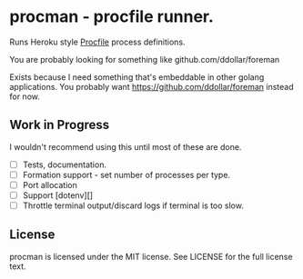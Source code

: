# procman - procfile runner.

Runs Heroku style [Procfile][procfile] process definitions.

You are probably looking for something like github.com/ddollar/foreman

Exists because I need something that's embeddable in other golang applications.
You probably want https://github.com/ddollar/foreman instead for now.

## Work in Progress

I wouldn't recommend using this until most of these are done.

- [ ] Tests, documentation.
- [ ] Formation support - set number of processes per type.
- [ ] Port allocation
- [ ] Support [dotenv][]
- [ ] Throttle terminal output/discard logs if terminal is too slow.

## License

procman is licensed under the MIT license.
See LICENSE for the full license text.

[procfile]: https://devcenter.heroku.com/articles/procfile
